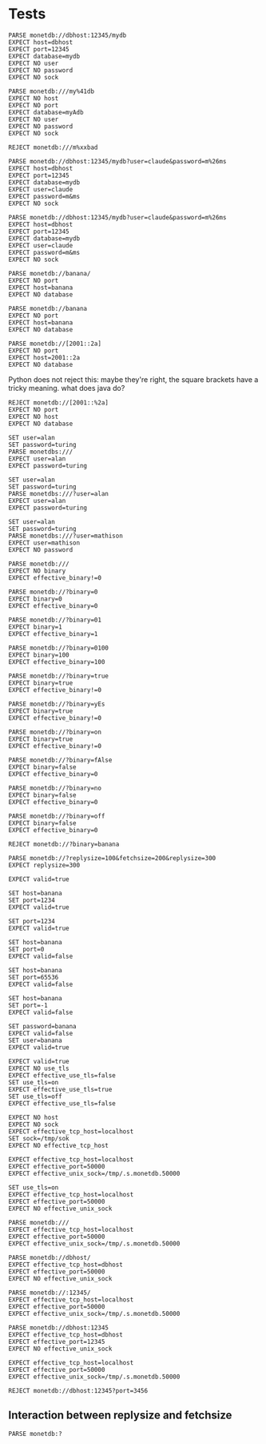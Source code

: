 # Tests

```test
PARSE monetdb://dbhost:12345/mydb
EXPECT host=dbhost
EXPECT port=12345
EXPECT database=mydb
EXPECT NO user
EXPECT NO password
EXPECT NO sock
```


```test
PARSE monetdb:///my%41db
EXPECT NO host
EXPECT NO port
EXPECT database=myAdb
EXPECT NO user
EXPECT NO password
EXPECT NO sock
```

```test
REJECT monetdb:///m%xxbad
```

```test
PARSE monetdb://dbhost:12345/mydb?user=claude&password=m%26ms
EXPECT host=dbhost
EXPECT port=12345
EXPECT database=mydb
EXPECT user=claude
EXPECT password=m&ms
EXPECT NO sock
```

```test
PARSE monetdb://dbhost:12345/mydb?user=claude&password=m%26ms
EXPECT host=dbhost
EXPECT port=12345
EXPECT database=mydb
EXPECT user=claude
EXPECT password=m&ms
EXPECT NO sock
```

```test
PARSE monetdb://banana/
EXPECT NO port
EXPECT host=banana
EXPECT NO database
```

```test
PARSE monetdb://banana
EXPECT NO port
EXPECT host=banana
EXPECT NO database
```


```test
PARSE monetdb://[2001::2a]
EXPECT NO port
EXPECT host=2001::2a
EXPECT NO database
```

Python does not reject this:
maybe they're right, the square brackets
have a tricky meaning.
what does java do?

```skiptest
REJECT monetdb://[2001::%2a]
EXPECT NO port
EXPECT NO host
EXPECT NO database
```

```test
SET user=alan
SET password=turing
PARSE monetdbs:///
EXPECT user=alan
EXPECT password=turing
```

```test
SET user=alan
SET password=turing
PARSE monetdbs:///?user=alan
EXPECT user=alan
EXPECT password=turing
```

```test
SET user=alan
SET password=turing
PARSE monetdbs:///?user=mathison
EXPECT user=mathison
EXPECT NO password
```

```test
PARSE monetdb:///
EXPECT NO binary
EXPECT effective_binary!=0
```

```test
PARSE monetdb://?binary=0
EXPECT binary=0
EXPECT effective_binary=0
```

```test
PARSE monetdb://?binary=01
EXPECT binary=1
EXPECT effective_binary=1
```

```test
PARSE monetdb://?binary=0100
EXPECT binary=100
EXPECT effective_binary=100
```

```test
PARSE monetdb://?binary=true
EXPECT binary=true
EXPECT effective_binary!=0
```

```test
PARSE monetdb://?binary=yEs
EXPECT binary=true
EXPECT effective_binary!=0
```

```test
PARSE monetdb://?binary=on
EXPECT binary=true
EXPECT effective_binary!=0
```

```test
PARSE monetdb://?binary=fAlse
EXPECT binary=false
EXPECT effective_binary=0
```

```test
PARSE monetdb://?binary=no
EXPECT binary=false
EXPECT effective_binary=0
```

```test
PARSE monetdb://?binary=off
EXPECT binary=false
EXPECT effective_binary=0
```

```test
REJECT monetdb://?binary=banana
```

```test
PARSE monetdb://?replysize=100&fetchsize=200&replysize=300
EXPECT replysize=300
```


```test
EXPECT valid=true
```

```test
SET host=banana
SET port=1234
EXPECT valid=true
```

```test
SET port=1234
EXPECT valid=true
```

```test
SET host=banana
SET port=0
EXPECT valid=false
```

```test
SET host=banana
SET port=65536
EXPECT valid=false
```

```test
SET host=banana
SET port=-1
EXPECT valid=false
```

```test
SET password=banana
EXPECT valid=false
SET user=banana
EXPECT valid=true
```

```test
EXPECT valid=true
EXPECT NO use_tls
EXPECT effective_use_tls=false
SET use_tls=on
EXPECT effective_use_tls=true
SET use_tls=off
EXPECT effective_use_tls=false
```

```test
EXPECT NO host
EXPECT NO sock
EXPECT effective_tcp_host=localhost
SET sock=/tmp/sok
EXPECT NO effective_tcp_host
```


```test
EXPECT effective_tcp_host=localhost
EXPECT effective_port=50000
EXPECT effective_unix_sock=/tmp/.s.monetdb.50000
```


```test
SET use_tls=on
EXPECT effective_tcp_host=localhost
EXPECT effective_port=50000
EXPECT NO effective_unix_sock
```


```test
PARSE monetdb:///
EXPECT effective_tcp_host=localhost
EXPECT effective_port=50000
EXPECT effective_unix_sock=/tmp/.s.monetdb.50000
```

```test
PARSE monetdb://dbhost/
EXPECT effective_tcp_host=dbhost
EXPECT effective_port=50000
EXPECT NO effective_unix_sock
```

```skiptest
PARSE monetdb://:12345/
EXPECT effective_tcp_host=localhost
EXPECT effective_port=50000
EXPECT effective_unix_sock=/tmp/.s.monetdb.50000
```

```test
PARSE monetdb://dbhost:12345
EXPECT effective_tcp_host=dbhost
EXPECT effective_port=12345
EXPECT NO effective_unix_sock
```

```test
EXPECT effective_tcp_host=localhost
EXPECT effective_port=50000
EXPECT effective_unix_sock=/tmp/.s.monetdb.50000
```

```test
REJECT monetdb://dbhost:12345?port=3456
```

## Interaction between replysize and fetchsize

```test
PARSE monetdb:?
```
